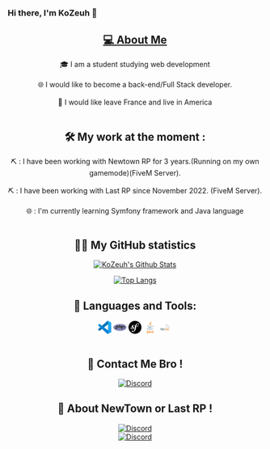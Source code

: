 ### Hi there, I'm KoZeuh 👋

<u><h2 align='center'> 💻 About Me </h2></u>

<div align="center">🎓 I am a student studying web development</div><br>
<div align="center">🌐 I would like to become a back-end/Full Stack developer.</div><br>
<div align="center">🏴 I would like leave France and live in America</div><br>

<h2 align='center'> 🛠️ My work at the moment : </h2>
<div align="center">⛏️ : I have been working with Newtown RP for 3 years.(Running on my own gamemode)(FiveM Server).</div><br>
<div align="center">⛏️ : I have been working with Last RP since November 2022. (FiveM Server).</div><br>
<div align="center">🌐 : I'm currently learning Symfony framework and Java language</div>
<br/>

<h2 align='center'> ✍🏼 My GitHub statistics</h2>
<div align='center'>

[![KoZeuh's Github Stats](https://github-readme-stats.vercel.app/api?username=KoZeuh&show_icons=true)](https://github.com/KoZeuh)

[![Top Langs](https://github-readme-stats.vercel.app/api/top-langs/?username=KoZeuh)](https://github.com/anuraghazra/github-readme-stats)</div>

<h2 align='center'> 🔧 Languages and Tools:</h2>

<div align='center'><img align="center" alt="Visual Studio Code" width="26px" src="https://raw.githubusercontent.com/github/explore/80688e429a7d4ef2fca1e82350fe8e3517d3494d/topics/visual-studio-code/visual-studio-code.png" />
    
 <img align="center" alt="PHP" width="26px" src="https://raw.githubusercontent.com/github/explore/80688e429a7d4ef2fca1e82350fe8e3517d3494d/topics/php/php.png" />
    
 <img align="center" alt="Symfony" width="26px" src="https://raw.githubusercontent.com/github/explore/80688e429a7d4ef2fca1e82350fe8e3517d3494d/topics/symfony/symfony.png" />
    
<img align="center" alt="java" width="26px" src="https://raw.githubusercontent.com/github/explore/80688e429a7d4ef2fca1e82350fe8e3517d3494d/topics/java/java.png" />
    
<img align="center" alt="MySQL" width="26px" src="https://raw.githubusercontent.com/github/explore/80688e429a7d4ef2fca1e82350fe8e3517d3494d/topics/mysql/mysql.png" />



</div>
<br>

<h2 align='center'> 📱 Contact Me Bro ! </h2>

<p align="center">
    <a href="https://discord.com/users/700100983648419902"><img alt="Discord" src="https://img.shields.io/badge/Discord-KoZeuh-blue?style=flat-square&logo=discord"></a> <br>
</p>

<h2 align='center'> 📱 About NewTown or Last RP ! </h2>

<p align="center">
    <a href="https://discord.gg/newtownrp"><img alt="Discord" src="https://img.shields.io/badge/Discord-Join_NewTownRP-blue?style=flat-square&logo=discord">     </a><br>
    <a href="https://discord.gg/last"><img alt="Discord" src="https://img.shields.io/badge/Discord-Join_LastRP-green?style=flat-square&logo=discord">             </a>
</p>
